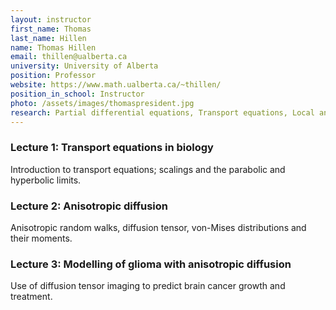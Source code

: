 ```yaml
---
layout: instructor
first_name: Thomas
last_name: Hillen
name: Thomas Hillen
email: thillen@ualberta.ca
university: University of Alberta
position: Professor
website: https://www.math.ualberta.ca/~thillen/
position_in_school: Instructor
photo: /assets/images/thomaspresident.jpg
research: Partial differential equations, Transport equations, Local and non-local effects, Cell motility and migration, Mathematical oncology
---
```


### Lecture 1: Transport equations in biology 

Introduction to transport equations; scalings and the parabolic and hyperbolic limits.

### Lecture 2: Anisotropic diffusion 

Anisotropic random walks, diffusion tensor, von-Mises distributions and their moments.

### Lecture 3: Modelling of glioma with anisotropic diffusion 

Use of diffusion tensor imaging to predict brain cancer growth and treatment.